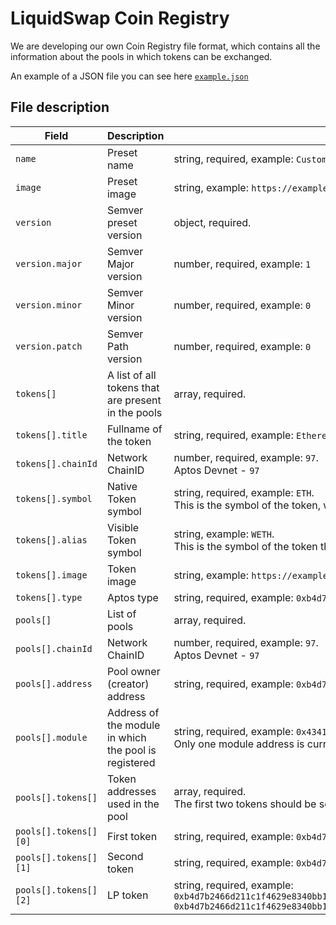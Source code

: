 # LiquidSwap Coin Registry

We are developing our own Coin Registry file format, which contains all the information about the pools in which tokens
can be exchanged.

An example of a JSON file you can see
here [`example.json`](https://github.com/pontem-network/coins-registry/blob/main/example.json)

## File description

| Field                 | Description                                           | Note                                                                                                                                                                                                                                                                                     |
|-----------------------|-------------------------------------------------------|------------------------------------------------------------------------------------------------------------------------------------------------------------------------------------------------------------------------------------------------------------------------------------------|
| `name`                | Preset name                                           | string, required, example: `Custom Preset`                                                                                                                                                                                                                                               |
| `image`               | Preset image                                          | string, example: `https://example.com/images/my-preset.svg`                                                                                                                                                                                                                              |
| `version`             | Semver preset version                                 | object, required.                                                                                                                                                                                                                                                                        |
| `version.major`       | Semver Major version                                  | number, required, example: `1`                                                                                                                                                                                                                                                           |
| `version.minor`       | Semver Minor version                                  | number, required, example: `0`                                                                                                                                                                                                                                                           |
| `version.patch`       | Semver Path version                                   | number, required, example: `0`                                                                                                                                                                                                                                                           |
| `tokens[]`            | A list of all tokens that are present in the pools    | array, required.                                                                                                                                                                                                                                                                         |
| `tokens[].title`      | Fullname of the token                                 | string, required, example: `Ethereum`                                                                                                                                                                                                                                                    |
| `tokens[].chainId`    | Network ChainID                                       | number, required, example: `97`.<br/> Aptos Devnet - `97`                                                                                                                                                                                                                                |
| `tokens[].symbol`     | Native Token symbol                                   | string, required, example: `ETH`.<br/>  This is the symbol of the token, which is specified when deploying the contract                                                                                                                                                                  |
| `tokens[].alias`      | Visible Token symbol                                  | string, example: `WETH`.<br/>  This is the symbol of the token that will be visible to the user                                                                                                                                                                                          |
| `tokens[].image`      | Token image                                           | string, example: `https://example.com/images/my-token.svg`                                                                                                                                                                                                                               |
| `tokens[].type`       | Aptos type                                            | string, required, example: `0xb4d7b2466d211c1f4629e8340bb1a9e75e7f8fb38cc145c54c5c9f9d5017a318::CoinsExtended::ETH`                                                                                                                                                                      |
| `pools[]`             | List of pools                                         | array, required.                                                                                                                                                                                                                                                                         |
| `pools[].chainId`     | Network ChainID                                       | number, required, example: `97`.<br/> Aptos Devnet - `97`                                                                                                                                                                                                                                |
| `pools[].address`     | Pool owner (creator) address                          | string, required, example: `0xb4d7b2466d211c1f4629e8340bb1a9e75e7f8fb38cc145c54c5c9f9d5017a318`                                                                                                                                                                                          |
| `pools[].module`      | Address of the module in which the pool is registered | string, required, example: `0x43417434fd869edee76cca2a4d2301e528a1551b1d719b75c350c3c97d15b8b9`. <br/> Only one module address is currently available                                                                                                                                    |
| `pools[].tokens[]`    | Token addresses used in the pool                      | array, required.  <br/> The first two tokens should be sorted alphabetically according to their `symbol` from smallest to largest                                                                                                                                                        |
| `pools[].tokens[][0]` | First token                                           | string, required, example: `0xb4d7b2466d211c1f4629e8340bb1a9e75e7f8fb38cc145c54c5c9f9d5017a318::CoinsExtended::ETH`                                                                                                                                                                      |
| `pools[].tokens[][1]` | Second token                                          | string, required, example: `0xb4d7b2466d211c1f4629e8340bb1a9e75e7f8fb38cc145c54c5c9f9d5017a318::CoinsExtended::USDC`                                                                                                                                                                     |
| `pools[].tokens[][2]` | LP token                                              | string, required, example: `0xb4d7b2466d211c1f4629e8340bb1a9e75e7f8fb38cc145c54c5c9f9d5017a318::LP::LP<0xb4d7b2466d211c1f4629e8340bb1a9e75e7f8fb38cc145c54c5c9f9d5017a318::CoinsExtended::ETH, 0xb4d7b2466d211c1f4629e8340bb1a9e75e7f8fb38cc145c54c5c9f9d5017a318::CoinsExtended::USDC>` |


